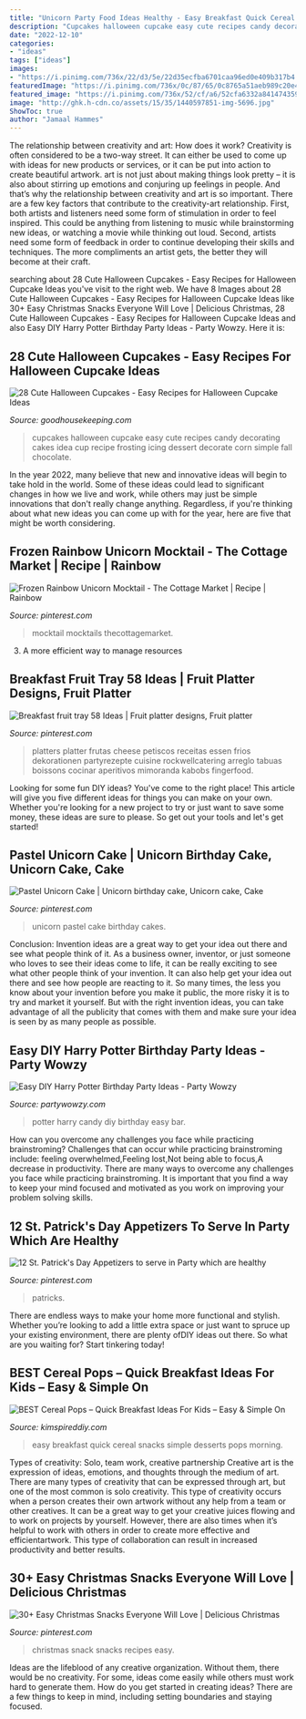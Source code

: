 ```yaml
---
title: "Unicorn Party Food Ideas Healthy - Easy Breakfast Quick Cereal Snacks Simple Desserts Pops Morning"
description: "Cupcakes halloween cupcake easy cute recipes candy decorating cakes idea cup recipe frosting icing dessert decorate corn simple fall chocolate"
date: "2022-12-10"
categories:
- "ideas"
tags: ["ideas"]
images:
- "https://i.pinimg.com/736x/22/d3/5e/22d35ecfba6701caa96ed0e409b317b4.jpg"
featuredImage: "https://i.pinimg.com/736x/0c/87/65/0c8765a51aeb989c20e4ee00c1bf694d.jpg"
featured_image: "https://i.pinimg.com/736x/52/cf/a6/52cfa6332a84147435929ca2f88fddcb.jpg"
image: "http://ghk.h-cdn.co/assets/15/35/1440597851-img-5696.jpg"
ShowToc: true
author: "Jamaal Hammes"
---
```



The relationship between creativity and art: How does it work?
Creativity is often considered to be a two-way street. It can either be used to come up with ideas for new products or services, or it can be put into action to create beautiful artwork. art is not just about making things look pretty – it is also about stirring up emotions and conjuring up feelings in people. And that’s why the relationship between creativity and art is so important.
There are a few key factors that contribute to the creativity-art relationship. First, both artists and listeners need some form of stimulation in order to feel inspired. This could be anything from listening to music while brainstorming new ideas, or watching a movie while thinking out loud. Second, artists need some form of feedback in order to continue developing their skills and techniques. The more compliments an artist gets, the better they will become at their craft.

	

		
searching about 28 Cute Halloween Cupcakes - Easy Recipes for Halloween Cupcake Ideas you've visit to the right web. We have 8 Images about 28 Cute Halloween Cupcakes - Easy Recipes for Halloween Cupcake Ideas like 30+ Easy Christmas Snacks Everyone Will Love | Delicious Christmas, 28 Cute Halloween Cupcakes - Easy Recipes for Halloween Cupcake Ideas and also Easy DIY Harry Potter Birthday Party Ideas - Party Wowzy. Here it is:
		
    
## 28 Cute Halloween Cupcakes - Easy Recipes For Halloween Cupcake Ideas

<img loading=lazy src="http://ghk.h-cdn.co/assets/15/35/1440597851-img-5696.jpg" onerror="this.onerror=null;this.src='https://tse1.mm.bing.net/th?id=OIP.U_Ca9k0AspzNU5yzqNZKvAHaLH&amp;pid=15.1';" alt="28 Cute Halloween Cupcakes - Easy Recipes for Halloween Cupcake Ideas">

_Source: goodhousekeeping.com_

>cupcakes halloween cupcake easy cute recipes candy decorating cakes idea cup recipe frosting icing dessert decorate corn simple fall chocolate. 

	

In the year 2022, many believe that new and innovative ideas will begin to take hold in the world. Some of these ideas could lead to significant changes in how we live and work, while others may just be simple innovations that don't really change anything. Regardless, if you're thinking about what new ideas you can come up with for the year, here are five that might be worth considering.

    
## Frozen Rainbow Unicorn Mocktail - The Cottage Market | Recipe | Rainbow

<img loading=lazy src="https://i.pinimg.com/736x/52/cf/a6/52cfa6332a84147435929ca2f88fddcb.jpg" onerror="this.onerror=null;this.src='https://tse2.mm.bing.net/th?id=OIP.yLQHFQqyp7YmcZEOzT65pQHaLH&amp;pid=15.1';" alt="Frozen Rainbow Unicorn Mocktail - The Cottage Market | Recipe | Rainbow">

_Source: pinterest.com_

>mocktail mocktails thecottagemarket. 

	

3. A more efficient way to manage resources

    
## Breakfast Fruit Tray 58 Ideas | Fruit Platter Designs, Fruit Platter

<img loading=lazy src="https://i.pinimg.com/736x/0c/87/65/0c8765a51aeb989c20e4ee00c1bf694d.jpg" onerror="this.onerror=null;this.src='https://tse4.mm.bing.net/th?id=OIP.YRBcqob-K68dryrFZOun_QAAAA&amp;pid=15.1';" alt="Breakfast fruit tray 58 Ideas | Fruit platter designs, Fruit platter">

_Source: pinterest.com_

>platters platter frutas cheese petiscos receitas essen frios dekorationen partyrezepte cuisine rockwellcatering arreglo tabuas boissons cocinar aperitivos mimoranda kabobs fingerfood. 

	

Looking for some fun DIY ideas? You've come to the right place! This article will give you five different ideas for things you can make on your own. Whether you're looking for a new project to try or just want to save some money, these ideas are sure to please. So get out your tools and let's get started!

    
## Pastel Unicorn Cake | Unicorn Birthday Cake, Unicorn Cake, Cake

<img loading=lazy src="https://i.pinimg.com/736x/8f/98/be/8f98be134b51782678ae0c0a41a9cdfd.jpg" onerror="this.onerror=null;this.src='https://tse1.mm.bing.net/th?id=OIP.5JILR3PzTyIaBjMWJENTiwHaJ4&amp;pid=15.1';" alt="Pastel Unicorn Cake | Unicorn birthday cake, Unicorn cake, Cake">

_Source: pinterest.com_

>unicorn pastel cake birthday cakes. 

	

Conclusion: Invention ideas are a great way to get your idea out there and see what people think of it.
As a business owner, inventor, or just someone who loves to see their ideas come to life, it can be really exciting to see what other people think of your invention. It can also help get your idea out there and see how people are reacting to it. So many times, the less you know about your invention before you make it public, the more risky it is to try and market it yourself. But with the right invention ideas, you can take advantage of all the publicity that comes with them and make sure your idea is seen by as many people as possible.

    
## Easy DIY Harry Potter Birthday Party Ideas - Party Wowzy

<img loading=lazy src="https://partywowzy.com/wp-content/uploads/2018/08/Harry-Potter-Candy-Bar.jpg" onerror="this.onerror=null;this.src='https://tse2.mm.bing.net/th?id=OIP.nnuGRA9gSmntKWKuUjVmcAHaHa&amp;pid=15.1';" alt="Easy DIY Harry Potter Birthday Party Ideas - Party Wowzy">

_Source: partywowzy.com_

>potter harry candy diy birthday easy bar. 

	

How can you overcome any challenges you face while practicing brainstroming?
Challenges that can occur while practicing brainstroming include: feeling overwhelmed,Feeling lost,Not being able to focus,A decrease in productivity. There are many ways to overcome any challenges you face while practicing brainstroming. It is important that you find a way to keep your mind focused and motivated as you work on improving your problem solving skills.

    
## 12 St. Patrick&#039;s Day Appetizers To Serve In Party Which Are Healthy

<img loading=lazy src="https://i.pinimg.com/736x/22/d3/5e/22d35ecfba6701caa96ed0e409b317b4.jpg" onerror="this.onerror=null;this.src='https://tse2.mm.bing.net/th?id=OIP.MZF8gb-3SoTlFqAB5tE0ewHaQQ&amp;pid=15.1';" alt="12 St. Patrick&#039;s Day Appetizers to serve in Party which are healthy">

_Source: pinterest.com_

>patricks. 

	

There are endless ways to make your home more functional and stylish. Whether you’re looking to add a little extra space or just want to spruce up your existing environment, there are plenty ofDIY ideas out there. So what are you waiting for? Start tinkering today!

    
## BEST Cereal Pops – Quick Breakfast Ideas For Kids – Easy &amp; Simple On

<img loading=lazy src="https://kimspireddiy.com/wp-content/uploads/2020/02/double-chocolate-cereal-pops-1-1.jpg" onerror="this.onerror=null;this.src='https://tse4.mm.bing.net/th?id=OIP.CkwNuIOzkgzK7nZHdJzCIwHaLH&amp;pid=15.1';" alt="BEST Cereal Pops – Quick Breakfast Ideas For Kids – Easy &amp; Simple On">

_Source: kimspireddiy.com_

>easy breakfast quick cereal snacks simple desserts pops morning. 

	

Types of creativity: Solo, team work, creative partnership
Creative art is the expression of ideas, emotions, and thoughts through the medium of art. There are many types of creativity that can be expressed through art, but one of the most common is solo creativity. This type of creativity occurs when a person creates their own artwork without any help from a team or other creatives. It can be a great way to get your creative juices flowing and to work on projects by yourself. However, there are also times when it’s helpful to work with others in order to create more effective and efficientartwork. This type of collaboration can result in increased productivity and better results.

    
## 30+ Easy Christmas Snacks Everyone Will Love | Delicious Christmas

<img loading=lazy src="https://i.pinimg.com/736x/cc/f2/d1/ccf2d122b20627dac628e20086dfbac5.jpg" onerror="this.onerror=null;this.src='https://tse1.mm.bing.net/th?id=OIP.nu_XE_pJz_WQYEedK_fYXAHaKZ&amp;pid=15.1';" alt="30+ Easy Christmas Snacks Everyone Will Love | Delicious Christmas">

_Source: pinterest.com_

>christmas snack snacks recipes easy. 

	

Ideas are the lifeblood of any creative organization. Without them, there would be no creativity. For some, ideas come easily while others must work hard to generate them. How do you get started in creating ideas? There are a few things to keep in mind, including setting boundaries and staying focused.


